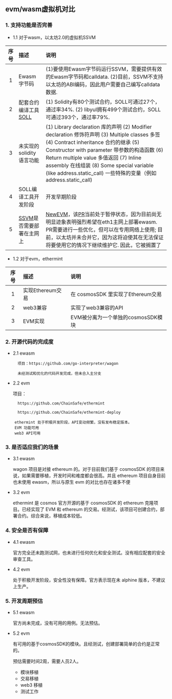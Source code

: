 ## evm/wasm虚拟机对比

### 1. 支持功能是否完善

- 1.1 对于wasm，以太坊2.0的虚拟机SSVM

| 序号 | 描述                                                         | 说明                                                         |
| :--: | :----------------------------------------------------------- | :----------------------------------------------------------- |
|  1   | Ewasm字节码                                                  | (1)要使用Ewasm字节码运行SSVM，需要提供有效的Ewasm字节码和calldata. (2)目前，SSVM不支持以太坊的ABI编码，因此用户需要自己编写calldata数据. |
|  2   | 配套合约编译工具[SOLL](https://github.com/second-state/soll) | (1) Solidity有80个测试合约，SOLL可通过27个，通过率34%. (2) libyul拥有499个测试合约，SOLL可通过393个，通过率79%. |
|  3   | 未实现的solidity语言功能                                     | (1) Library declaration 库的声明 (2) Modifier declaration 修饰符声明 (3) Multiple classes 多签 (4) Contract inheritance 合约的继承 (5) Constructor with parameter 带参数的构造函数 (6) Return multiple value 多值返回 (7) Inline assembly 在线组装 (8) Some special variable (like address.static_call) 一些特殊的变量（例如address.static_call) |
|  4   | SOLL编译工具开发阶段                                         | 开发早期阶段                                                 |
|  5   | [SSVM](https://github.com/second-state/SSVM/tree/0.5.1)是否需要部署在主网上 | [NewEVM](https://github.com/ethereum/go-ethereum/blob/release/1.9/core/vm/evm.go)，该[PR](https://github.com/ethereum/go-ethereum/pull/16957)当前处于暂停状态，因为目前尚无明显迹象表明强烈希望在eth1主网上部署ewasm. PR需要进行一些优化，但可以在专用网络上使用; 目前，以太坊并未合并它，因为这将迫使其在无法保证将要使用它的情况下继续维护它. 因此，它被搁置了 |

- 1.2 对于evm，ethermint

| 序号 | 描述             | 说明                               |
| :--: | :--------------- | :--------------------------------- |
|  1   | 实现Ethereum交易 | 在 cosmosSDK 里实现了Ethereum交易  |
|  2   | web3兼容         | 实现了web3兼容的API                |
|  3   | EVM实现          | EVM被分离为一个单独的cosmosSDK模块 |

### 2. 开源代码的完成度

- 2.1 ewasm

  ```
    项目：https://github.com/go-interpreter/wagon
  
    未经测试和优化的代码开发完成，但未合入主分支
  ```

- 2.2 evm

  项目：

  ```
    https://github.com/ChainSafe/ethermint
  
    https://github.com/ChainSafe/ethermint-deploy
  ```

```
    ethermint 处于积极开发阶段，API变动频繁，没有发布稳定版本。
    EVM 功能可用
    web3 API可用
```

### 3. 是否适应我们的场景

- 3.1 ewasm

  wagon 项目是对接 ethereum 的。对于目前我们基于 cosmosSDK 的项目来说，如果需要移植，开发时间和难度都会很高。并且 ethereum 项目自身目前也未使用 ewasm，所以与原生 evm 的对比也存在诸多不便

- 3.2 evm

  ethermint 是 cosmos 官方开源的基于 cosmosSDK 的 ethereum 克隆项目。已经实现了 EVM 和 ethereum 的交易。经测试，该项目可创建合约，部署合约。综合来说，移植成本较低。

### 4. 安全是否有保障

- 4.1 ewasm

  官方完全还未跑测试网，也未进行任何优化和安全测试。没有相应配套的安全审查工具。

- 4.2 evm

  处于积极开发阶段，安全性没有保障。官方表示现在未 alphine 版本，不建议上生产。

### 5. 开发周期预估

- 5.1 ewasm

  官方尚未完成，没有可用的用例。无法预估。

- 5.2 evm

  有可用的基于cosmosSDK的模块。且经测试，创建部署简单的合约是正常的。

  预估需要时间2周，需要人员2人。

  - 模块移植
  - 交易移植
  - web3 移植
  - 测试工作